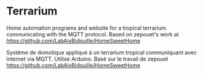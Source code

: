# Terrarium
Home automation programs and website for a tropical terrarium communicating with the MQTT protocol.
Based on zepouet's work at https://github.com/LabAixBidouille/HomeSweetHome

Système de domotique appliqué à un terrarium tropical communiquant avec internet via MQTT. Utilise Arduino.
Basé sur le travail de zepouet https://github.com/LabAixBidouille/HomeSweetHome
